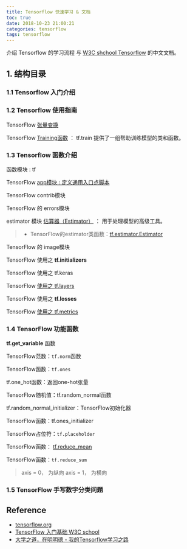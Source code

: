 ```yaml
---
title: Tensorflow 快速学习 & 文档
toc: true
date: 2018-10-23 21:00:21
categories: tensorflow
tags: tensorflow
---
```


介绍 Tensorflow 的学习流程 与 [W3C shchool Tensorflow][2] 的中文文档。

<!-- more -->

## 1. 结构目录

### 1.1 Tensorflow 入门介绍

### 1.2 Tensorflow 使用指南

TensorFlow [张量变换](https://www.w3cschool.cn/tensorflow_python/tensorflow_python-85v22c69.html)

TensorFlow [Training函数](https://www.w3cschool.cn/tensorflow_python/tensorflow_python-y6p82c6e.html) ： tf.train 提供了一组帮助训练模型的类和函数。

### 1.3 Tensorflow 函数介绍

函数模块 : tf

TensorFlow [app模块 : 定义通用入口点脚本](https://www.w3cschool.cn/tensorflow_python/tensorflow_python-58lx2coj.html)

TensorFlow contrib模块

TensorFlow 的 errors模块

estimator 模块 [估算器（Estimator）](https://www.w3cschool.cn/tensorflow_python/tensorflow_python-xp3r2dl5.html) ： 用于处理模型的高级工具。

> - TensorFlow的estimator类函数：[tf.estimator.Estimator](https://www.w3cschool.cn/tensorflow_python/tensorflow_python-hd9a2oyb.html)

TensorFlow 的 image模块

TensorFlow 使用之 **tf.initializers**

TensorFlow 使用之 tf.keras

TensorFlow [使用之 tf.layers](https://www.w3cschool.cn/tensorflow_python/tensorflow_python-59ay2s9i.html)

TensorFlow 使用之 **tf.losses**

TensorFlow [使用之 tf.metrics](https://www.w3cschool.cn/tensorflow_python/tensorflow_python-ke8y2yhg.html)

### 1.4 TensorFlow 功能函数

**tf.get_variable** 函数

TensorFlow范数：`tf.norm`函数

TensorFlow函数：`tf.ones`

tf.one_hot函数：返回one-hot张量

TensorFlow随机值：tf.random_normal函数

tf.random_normal_initializer：TensorFlow初始化器

TensorFlow函数：tf.ones_initializer

TensorFlow占位符：`tf.placeholder`

TensorFlow函数： [tf.reduce_mean](https://www.w3cschool.cn/tensorflow_python/tensorflow_python-hckq2htb.html)

TensorFlow函数：`tf.reduce_sum`

> axis = 0， 为纵向
> axis = 1， 为横向

### 1.5 TensorFlow 手写数字分类问题


[0]: /2018/10/04/tensorflow-doc/
[1p]: /2018/01/22/tensorflow-1-1-why/
[2p]: https://blog.csdn.net/mzpmzk/article/details/78636127
[3p]: https://blog.csdn.net/mzpmzk/article/details/78636137

## Reference

- [tensorflow.org][1]
- [TensorFlow 入门基础 W3C school][2]
- [大学之道，在明明德 - 我的Tensorflow学习之路][3]

[1]: https://www.tensorflow.org/
[2]: https://www.w3cschool.cn/tensorflow_python/tensorflow_python-bm7y28si.html
[3]: https://blog.csdn.net/jerr__y/article/category/6747409
